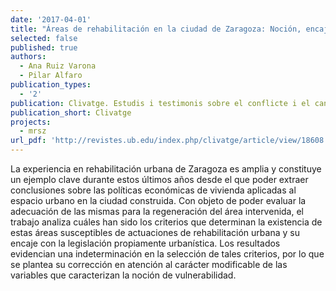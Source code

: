 ```yaml
---
date: '2017-04-01'
title: "Áreas de rehabilitación en la ciudad de Zaragoza: Noción, encaje urbanístico y criterios de selección"
selected: false
published: true
authors:
  - Ana Ruiz Varona
  - Pilar Alfaro
publication_types:
  - '2'
publication: Clivatge. Estudis i testimonis sobre el conflicte i el canvi socials
publication_short: Clivatge
projects:
  - mrsz
url_pdf: 'http://revistes.ub.edu/index.php/clivatge/article/view/18608'
---
```

La experiencia en rehabilitación urbana de Zaragoza es amplia y constituye un ejemplo clave durante estos últimos años desde el que poder extraer conclusiones sobre las políticas económicas de vivienda aplicadas al espacio urbano en la ciudad construida. Con objeto de poder evaluar la adecuación de las mismas para la regeneración del área intervenida, el trabajo analiza cuáles han sido los criterios que determinan la existencia de estas áreas susceptibles de actuaciones de rehabilitación urbana y su encaje con la legislación propiamente urbanística. Los resultados evidencian una indeterminación en la selección de tales criterios, por lo que se plantea su corrección en atención al carácter modificable de las variables que caracterizan la noción de vulnerabilidad.

